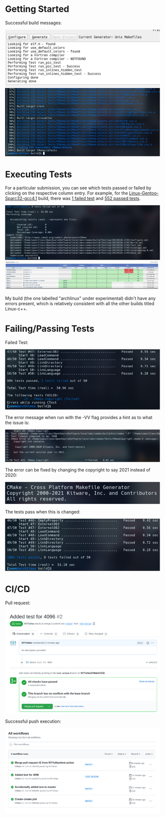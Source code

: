# Getting Started
Successful build messages:

![cmake-gui](./images/cmake-gui-success.png)
![cmake-build](./images/cmake-build-success.png)

# Executing Tests

For a particular submission, you can see which tests passed or failed by
clicking on the respective column entry. For example, for the
[Linux-Gentoo-Sparc32-gcc4.1](https://open.cdash.org/build/7124698) build,
there was [1 failed test](https://open.cdash.org/viewTest.php?onlyfailed&buildid=7124698)
and [552 passed tests](https://open.cdash.org/viewTest.php?onlypassed&buildid=7124698).

![cmake-tests](./images/cmake-experimental-test.png)
![cdash](./images/cdash.png)

My build (the one labelled "archlinux" under experimental) didn't have any
errors present, which is relatively consistent with all the other builds titled
Linux-c++.

# Failing/Passing Tests

Failed Test:

![ctest-fail](./images/cmake-test-failed-terminal.png)

The error message when run with the -VV flag provides a hint as to what the issue is:

![ctest-error](./images/cmake-test-failed-error-message.png)

The error can be fixed by changing the copyright to say 2021 instead of 2020:

![ctest-fix](./images/cmake-test-fix.png)

The tests pass when this is changed:

![ctest-pass](./images/cmake-test-passed.png)

# CI/CD

Pull request:

![pull-request](./images/git-pull-request.png)

Successful push execution:

![push-execution](./images/git-successful-run.png)
